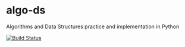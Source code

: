 # algo-ds
Algorithms and Data Structures practice and implementation in Python

[![Build Status](https://travis-ci.com/maneeshd/Algorithms-and-DataStructures.svg?branch=master)](https://travis-ci.com/maneeshd/Algorithms-and-DataStructures)
